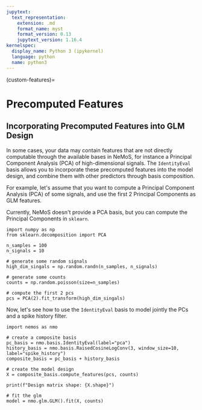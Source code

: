 ```yaml
---
jupytext:
  text_representation:
    extension: .md
    format_name: myst
    format_version: 0.13
    jupytext_version: 1.16.4
kernelspec:
  display_name: Python 3 (ipykernel)
  language: python
  name: python3
---
```


(custom-features)=
# Precomputed Features

## Incorporating Precomputed Features into GLM Design

In some cases, your data may contain features that are not directly computable through the available bases in NeMoS, for instance a Principal Component Analysis (PCA) of high-dimensional signals.
The `IdentityEval` basis allows you to incorporate these precomputed features into the model design, and combine them with other predictors through basis composition.

For example, let's assume that you want to compute a Principal Component Analysis (PCA) of some signals, and use
the first 2 Principal Components as GLM features.

Currently, NeMoS doesn't provide a PCA basis, but you can compute the Principal Components in `sklearn`.

```{code-cell} ipython3
import numpy as np
from sklearn.decomposition import PCA

n_samples = 100
n_signals = 10

# generate some random signals
high_dim_singals = np.random.randn(n_samples, n_signals)

# generate some counts
counts = np.random.poisson(size=n_samples)

# compute the first 2 pcs
pcs = PCA(2).fit_transform(high_dim_singals)
```

Now, let's see how to use the `IdentityEval` basis to model jointly the PCs and a spike history filter.

```{code-cell} ipython3
import nemos as nmo

# create a composite basis
pc_basis = nmo.basis.IdentityEval(label="pca")
history_basis = nmo.basis.RaisedCosineLogConv(3, window_size=10, label="spike_history")
composite_basis = pc_basis + history_basis

# create the model design
X = composite_basis.compute_features(pcs, counts)

print(f"Design matrix shape: {X.shape}")

# fit the glm
model = nmo.glm.GLM().fit(X, counts)
```
